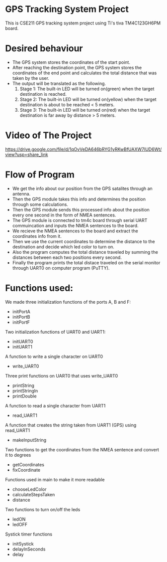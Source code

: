 # GPS Tracking System Project

This is CSE211 GPS tracking system project using Ti's tiva TM4C123GH6PM board.

# Desired behaviour

* The GPS system stores the coordinates of the start point.
* After reaching the destination point, the GPS system stores the coordinates
   of the end point and calculates the total distance that was taken by the user.
* The output will be translated as the following.
   1. Stage 1: The built-in LED will be turned on(green) when the target
      destination is reached.
   2. Stage 2: The built-in LED will be turned on(yellow) when the target
      destination is about to be reached < 5 meters.
   3. Stage 3: The built-in LED will be turned on(red) when the target
      destination is far away by distance > 5 meters.
      
# Video of The Project
https://drive.google.com/file/d/1qOvVeDA646bRYG1yRKwBfUAXW7IUD6Wt/view?usp=share_link

# Flow of Program

* We get the info about our position from the GPS satalites through an antenna.
* Then the GPS module takes this info and determines the position through some calculations.
* Then the GPS module sends this processed info about the position every one second in the form of NMEA sentences.
* The GPS module is connected to tm4c board through serial UART commuincation and inputs the NMEA sentences to the board.
* We recieve the NMEA sentences to the board and extract the coordinates info from it.
* Then we  use the current coordinates to determine the distance to the destination and decide which led color to turn on.
* Also the program computes the total distance traveled by summing the distances between each two positions every second.
* Finally the program prints the total distace traveled on the serial monitor through UART0 on computer program (PuTTY).

# Functions used:

We made three initialization functions of the ports A, B and F:

* initPortA
* initPortB
* initPortF

Two initialization functions of UART0 and UART1: 

* initUART0
* initUART1

A function to write a single character on UART0

* write_UART0

Three print functions on UART0 that uses write_UART0

* printString
* printStringln
* printDouble

A function to read a single character from UART1

* read_UART1

A function that creates the string taken from UART1 (GPS) using read_UART1

* makeInputString

Two functions to get the coordinates from the NMEA sentence and convert it to degrees

* getCoordinates
* fixCoordinate

Functions used in main to make it more readable

* chooseLedColor
* calculateStepsTaken
* distance

Two functions to turn on/off the leds

* ledON
* ledOFF

Systick timer functions

* initSystick
* delayInSeconds
* delay
